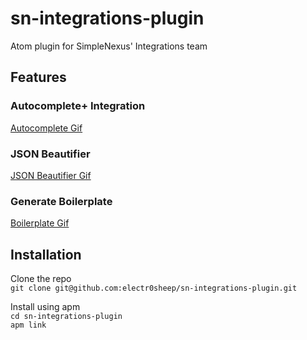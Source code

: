# sn-integrations-plugin
Atom plugin for SimpleNexus' Integrations team

## Features
### Autocomplete+ Integration
[Autocomplete Gif](https://github.com/electr0sheep/sn-integrations-plugin/blob/master/resources/sn-integrations-plugin-autocomplete.gif)

### JSON Beautifier
[JSON Beautifier Gif](https://github.com/electr0sheep/sn-integrations-plugin/blob/master/resources/sn-integrations-plugin-beautify.gif)

### Generate Boilerplate
[Boilerplate Gif](https://github.com/electr0sheep/sn-integrations-plugin/blob/master/resources/sn-integrations-plugin-boilerplate.gif)

## Installation
Clone the repo  
`git clone git@github.com:electr0sheep/sn-integrations-plugin.git`

Install using apm  
`cd sn-integrations-plugin`  
`apm link`
